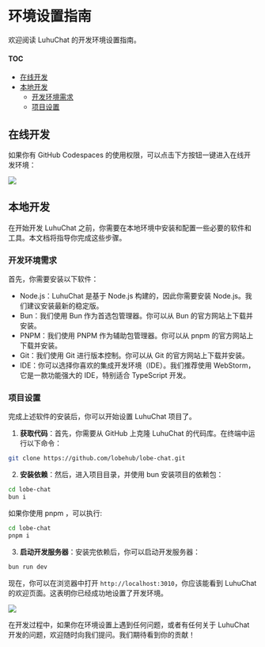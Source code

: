 # 环境设置指南

欢迎阅读 LuhuChat 的开发环境设置指南。

#### TOC

- [在线开发](#在线开发)
- [本地开发](#本地开发)
  - [开发环境需求](#开发环境需求)
  - [项目设置](#项目设置)

## 在线开发

如果你有 GitHub Codespaces 的使用权限，可以点击下方按钮一键进入在线开发环境：

[![][codespaces-shield]][codespaces-link]

## 本地开发

在开始开发 LuhuChat 之前，你需要在本地环境中安装和配置一些必要的软件和工具。本文档将指导你完成这些步骤。

### 开发环境需求

首先，你需要安装以下软件：

- Node.js：LuhuChat 是基于 Node.js 构建的，因此你需要安装 Node.js。我们建议安装最新的稳定版。
- Bun：我们使用 Bun 作为首选包管理器。你可以从 Bun 的官方网站上下载并安装。
- PNPM：我们使用 PNPM 作为辅助包管理器。你可以从 pnpm 的官方网站上下载并安装。
- Git：我们使用 Git 进行版本控制。你可以从 Git 的官方网站上下载并安装。
- IDE：你可以选择你喜欢的集成开发环境（IDE）。我们推荐使用 WebStorm，它是一款功能强大的 IDE，特别适合 TypeScript 开发。

### 项目设置

完成上述软件的安装后，你可以开始设置 LuhuChat 项目了。

1. **获取代码**：首先，你需要从 GitHub 上克隆 LuhuChat 的代码库。在终端中运行以下命令：

```bash
git clone https://github.com/lobehub/lobe-chat.git
```

2. **安装依赖**：然后，进入项目目录，并使用 bun 安装项目的依赖包：

```bash
cd lobe-chat
bun i
```

如果你使用 pnpm ，可以执行:

```bash
cd lobe-chat
pnpm i
```

3. **启动开发服务器**：安装完依赖后，你可以启动开发服务器：

```bash
bun run dev
```

现在，你可以在浏览器中打开 `http://localhost:3010`，你应该能看到 LuhuChat 的欢迎页面。这表明你已经成功地设置了开发环境。

![](https://github-production-user-asset-6210df.s3.amazonaws.com/28616219/274655364-414bc31e-8511-47a3-af17-209b530effc7.png)

在开发过程中，如果你在环境设置上遇到任何问题，或者有任何关于 LuhuChat 开发的问题，欢迎随时向我们提问。我们期待看到你的贡献！

[codespaces-link]: https://codespaces.new/lobehub/lobe-chat
[codespaces-shield]: https://github.com/codespaces/badge.svg
